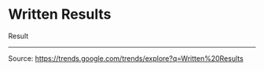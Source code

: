 # Written Results

Result

---

Source: https://trends.google.com/trends/explore?q=Written%20Results